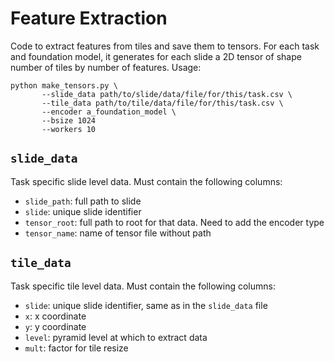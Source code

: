 # Feature Extraction

Code to extract features from tiles and save them to tensors. For each task and foundation model, it generates for each slide a 2D tensor of shape number of tiles by number of features.
Usage:
```
python make_tensors.py \
       --slide_data path/to/slide/data/file/for/this/task.csv \
       --tile_data path/to/tile/data/file/for/this/task.csv \
       --encoder a_foundation_model \
       --bsize 1024
       --workers 10
```

## `slide_data`
Task specific slide level data. Must contain the following columns:
- `slide_path`: full path to slide
- `slide`: unique slide identifier
- `tensor_root`: full path to root for that data. Need to add the encoder type
- `tensor_name`: name of tensor file without path

## `tile_data`
Task specific tile level data. Must contain the following columns:
- `slide`: unique slide identifier, same as in the `slide_data` file
- `x`: x coordinate
- `y`: y coordinate
- `level`: pyramid level at which to extract data
- `mult`: factor for tile resize
